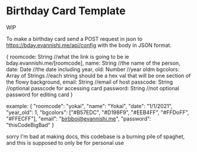 # Birthday Card Template

WIP

To make a birthday card send a POST request in json to https://bday.evannishi.me/api/config with the body in JSON format.  

{
    roomcode: String //what the link is going to be ie bday.evannishi.me/\[roomcode\],
    name: String //the name of the person,
    date: Date //the date including year,
    old: Number //year oldm
    bgcolors: Array of Strings //each string should be a hex val that will be one section of the flowy background,
    email: String //email of host
    passcode: String //optional passcode for accessing card
    password: String //not optional password for editing card
}

example:
{
	"roomcode": "yokai",
	"name": "Yokai",
	"date": "1/1/2021",
    "year_old": 1,
	"bgcolors": ["#B57EDC", "#D198F9", "#EEB4FF", "#FFDoFF", "#FFECFF"],
    "email": "birbboi@evannishi.me",
	"password": "thisCodeBigBad"
}


sorry I'm bad at making docs, this codebase is a burning pile of spaghet, and this is supposed to only be for personal use 